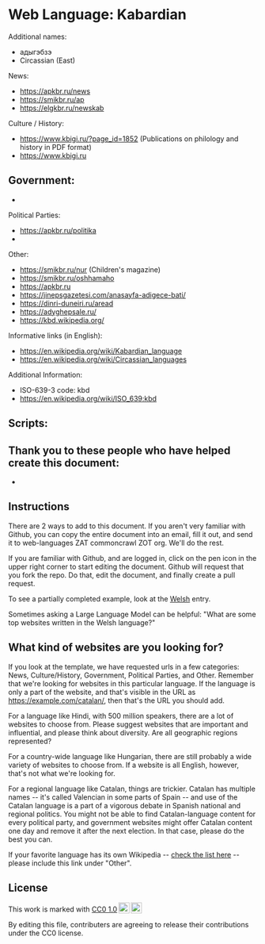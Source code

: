 # Web Language: Kabardian

Additional names:
- адыгэбзэ
- Circassian (East)

News:
- https://apkbr.ru/news
- https://smikbr.ru/ap
- https://elgkbr.ru/newskab

Culture / History:
- https://www.kbigi.ru/?page_id=1852 (Publications on philology and history in PDF format)
- https://www.kbigi.ru

Government:
- 
- 

Political Parties:
- https://apkbr.ru/politika
- 

Other:
- https://smikbr.ru/nur (Children's magazine)
- https://smikbr.ru/oshhamaho
- https://apkbr.ru
- https://jinepsgazetesi.com/anasayfa-adigece-bati/
- https://dinri-duneiri.ru/aread
- https://adyghepsale.ru/
- https://kbd.wikipedia.org/

Informative links (in English):
- https://en.wikipedia.org/wiki/Kabardian_language
- https://en.wikipedia.org/wiki/Circassian_languages

Additional Information:
- ISO-639-3 code: kbd
- https://en.wikipedia.org/wiki/ISO_639:kbd


Scripts:
- 

Thank you to these people who have helped create this document:
- 
- 

## Instructions

There are 2 ways to add to this document. If you aren't very familiar
with Github, you can copy the entire document into an email, fill it
out, and send it to web-languages ZAT commoncrawl ZOT org. We'll do the rest.

If you are familiar with Github, and are logged in, click on the pen
icon in the upper right corner to start editing the document.
Github will request that you fork the repo. Do that, edit the
document, and finally create a pull request.

To see a partially completed example, look at the
[Welsh](../living/welsh.md) entry.

Sometimes asking a Large Language Model can be helpful: "What are some
top websites written in the Welsh language?"

## What kind of websites are you looking for?

If you look at the template, we have requested urls in a few
categories: News, Culture/History, Government, Political Parties, and
Other. Remember that we're looking for websites in this particular
language. If the language is only a part of the website, and that's
visible in the URL as https://example.com/catalan/, then that's the
URL you should add.

For a language like Hindi, with 500 million speakers, there are a lot
of websites to choose from. Please suggest websites that are important
and influential, and please think about diversity. Are all geographic
regions represented?

For a country-wide language like Hungarian, there are still probably a
wide variety of websites to choose from. If a website is all English,
however, that's not what we're looking for.

For a regional language like Catalan, things are trickier. Catalan has
multiple names -- it's called Valencian in some parts of Spain -- and
use of the Catalan language is a part of a vigorous debate in Spanish
national and regional politics. You might not be able to find
Catalan-language content for every political party, and government
websites might offer Catalan content one day and remove it after
the next election. In that case, please do the best you can.

If your favorite language has its own Wikipedia -- [check the list here](https://en.wikipedia.org/wiki/List_of_Wikipedias) --
please include this link under "Other".

## License

<p xmlns:cc="http://creativecommons.org/ns#" >This work is marked with <a href="https://creativecommons.org/publicdomain/zero/1.0/?ref=chooser-v1" target="_blank" rel="license noopener noreferrer" style="display:inline-block;">CC0 1.0<img style="height:22px!important;margin-left:3px;vertical-align:text-bottom;" src="https://mirrors.creativecommons.org/presskit/icons/cc.svg?ref=chooser-v1" alt=""><img style="height:22px!important;margin-left:3px;vertical-align:text-bottom;" src="https://mirrors.creativecommons.org/presskit/icons/zero.svg?ref=chooser-v1" alt=""></a></p>

By editing this file, contributers are agreeing to release their contributions under the CC0 license.
